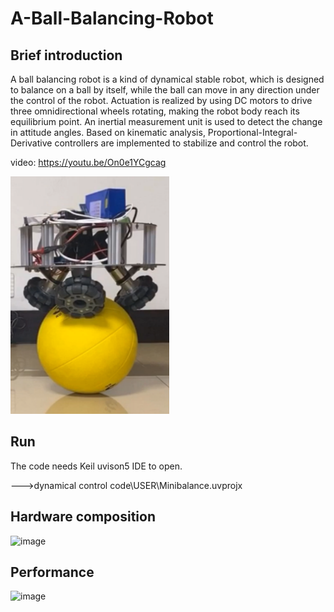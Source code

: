 # A-Ball-Balancing-Robot
## Brief introduction
A ball balancing robot is a kind of dynamical stable robot, which is designed to balance on a ball by itself, while the ball can move in any direction under the control of the robot. Actuation is realized by using DC motors to drive three omnidirectional wheels rotating, making the robot body reach its equilibrium point. An inertial measurement unit is used to detect the change in attitude angles. Based on kinematic analysis, Proportional-Integral-Derivative controllers are implemented to stabilize and control the robot.


video:  https://youtu.be/On0e1YCgcag

![image](https://github.com/Pang-Yatian/A-Ball-Balacicng-Robot/blob/master/image/ballbot.png)

## Run
The code needs Keil uvison5 IDE to open.

--->dynamical control code\USER\Minibalance.uvprojx

## Hardware composition

![image](https://github.com/Pang-Yatian/A-Ball-Balancing-Robot/blob/master/image/hardware%20composition.png)

## Performance 

![image](https://github.com/Pang-Yatian/A-Ball-Balancing-Robot/blob/master/image/performance.png)
